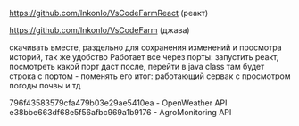 https://github.com/InkonIo/VsCodeFarmReact 
(реакт)

https://github.com/InkonIo/VsCodeFarm
(джава)

скачивать вместе, раздельно для сохранения изменений и просмотра историй, так же удобство
Работает все через порты: запустить реакт, посмотреть какой порт даст 
после, перейти в java class там будет строка с портом - поменять его 
итог: работающий сервак с просмотром погоды почвы и тд

796f43583579cfa479b03e29ae5410ea - OpenWeather API
e38bbe663df68e5f56afbc969a1b9176 - AgroMonitoring API
